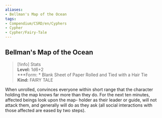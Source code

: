 ```yaml
---
aliases:
- Bellman's Map of the Ocean
tags:
- Compendium/CSRD/en/Cyphers
- Cypher
- Cypher/Fairy-Tale
---
```


  
## Bellman's Map of the Ocean  
>[!info] Stats  
> **Level:** 1d6+2  
> ***Form: * Blank Sheet of Paper Rolled and Tied with a Hair Tie  
> **Kind:** FAIRY TALE
  
When unrolled, convinces everyone within short range that the character holding the map knows far more than they do. For the next ten minutes, affected beings look upon the map- holder as their leader or guide, will not attack them, and generally will do as they ask (all social interactions with those affected are eased by two steps).